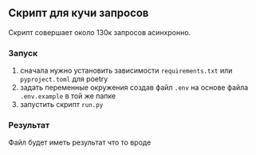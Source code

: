 ## Скрипт для кучи запросов
Скрипт совершает около 130к запросов асинхронно.

### Запуск
1) сначала нужно установить зависимости `requirements.txt` или `pyproject.toml` для poetry
2) задать переменные окружения создав файл `.env` на основе файла `.env.example` в той же папке
3) запустить скрипт `run.py`

### Результат
Файл будет иметь результат что то вроде
```

```